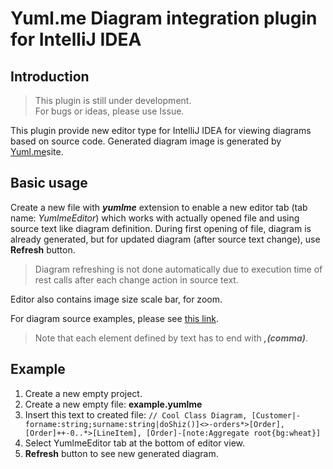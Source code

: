 # Yuml.me Diagram integration plugin for IntelliJ IDEA
## Introduction
>This plugin is still under development.<br>
>For bugs or ideas, please use Issue.

This plugin provide new editor type for IntelliJ IDEA for viewing diagrams based on source code.
Generated diagram image is generated by [Yuml.me](https://yuml.me/)site.

## Basic usage
Create a new file with ***yumlme*** extension to enable a new editor tab (tab name: *YumlmeEditor*) which works with actually opened file and using source text like diagram definition.
During first opening of file, diagram is already generated, but for updated diagram (after source text change), use **Refresh** button.
> Diagram refreshing is not done automatically due to execution time of rest calls after each change action in source text.

Editor also contains image size scale bar, for zoom.

For diagram source examples, please see [this link](https://yuml.me/diagram/scruffy/class/samples).
>Note that each element defined by text has to end with ***,(comma)***.

## Example
1. Create a new empty project.
2. Create a new empty file: **example.yumlme**
3. Insert this text to created file:
  `// Cool Class Diagram,
   [Customer|-forname:string;surname:string|doShiz()]<>-orders*>[Order],
   [Order]++-0..*>[LineItem],
   [Order]-[note:Aggregate root{bg:wheat}]`
4. Select YumlmeEditor tab at the bottom of editor view.
5. **Refresh** button to see new generated diagram.
